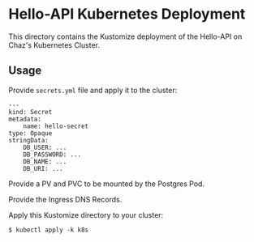 # Hello-API Kubernetes Deployment
This directory contains the Kustomize deployment of the Hello-API on
Chaz's Kubernetes Cluster.

## Usage
Provide `secrets.yml` file and apply it to the cluster:

```
---
kind: Secret
metadata:
    name: hello-secret
type: Opaque
stringData:
    DB_USER: ...
    DB_PASSWORD: ...
    DB_NAME: ...
    DB_URI: ...
```  
  
Provide a PV and PVC to be mounted by the Postgres Pod. 

Provide the Ingress DNS Records.

Apply this Kustomize directory to your cluster:

```
$ kubectl apply -k k8s 
```
